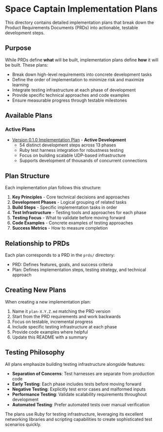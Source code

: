 # Space Captain Implementation Plans

This directory contains detailed implementation plans that break down the Product Requirements Documents (PRDs) into actionable, testable development steps.

## Purpose

While PRDs define **what** will be built, implementation plans define **how** it will be built. These plans:

- Break down high-level requirements into concrete development tasks
- Define the order of implementation to minimize risk and maximize learning
- Integrate testing infrastructure at each phase of development
- Provide specific technical approaches and code examples
- Ensure measurable progress through testable milestones

## Available Plans

### Active Plans
- [Version 0.1.0 Implementation Plan](plan-0.1.0.md) - **Active Development**
  - 54 distinct development steps across 13 phases
  - Ruby test harness integration for robustness testing
  - Focus on building scalable UDP-based infrastructure
  - Supports development of thousands of concurrent connections

## Plan Structure

Each implementation plan follows this structure:

1. **Key Principles** - Core technical decisions and approaches
2. **Development Phases** - Logical grouping of related tasks
3. **Build Steps** - Specific implementation tasks in order
4. **Test Infrastructure** - Testing tools and approaches for each phase
5. **Testing Focus** - What to validate before moving forward
6. **Code Examples** - Concrete examples of testing approaches
7. **Success Metrics** - How to measure completion

## Relationship to PRDs

Each plan corresponds to a PRD in the `prds/` directory:

- PRD: Defines features, goals, and success criteria
- Plan: Defines implementation steps, testing strategy, and technical approach

## Creating New Plans

When creating a new implementation plan:

1. Name it `plan-X.Y.Z.md` matching the PRD version
2. Start from the PRD requirements and work backwards
3. Focus on testable, incremental progress
4. Include specific testing infrastructure at each phase
5. Provide code examples where helpful
6. Update this README with a summary

## Testing Philosophy

All plans emphasize building testing infrastructure alongside features:

- **Separation of Concerns**: Test harnesses are separate from production code
- **Early Testing**: Each phase includes tests before moving forward
- **Negative Testing**: Explicitly test error cases and malformed inputs
- **Performance Testing**: Validate scalability requirements throughout development
- **Automated Testing**: Prefer automated tests over manual verification

The plans use Ruby for testing infrastructure, leveraging its excellent networking libraries and scripting capabilities to create sophisticated test scenarios quickly.